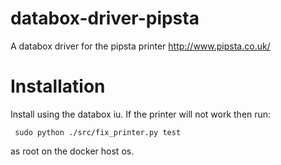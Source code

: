 # databox-driver-pipsta
A databox driver for the pipsta printer http://www.pipsta.co.uk/

# Installation

Install using the databox iu. If the printer will not work then run:

     sudo python ./src/fix_printer.py test
     
 as root on the docker host os.
 
 
